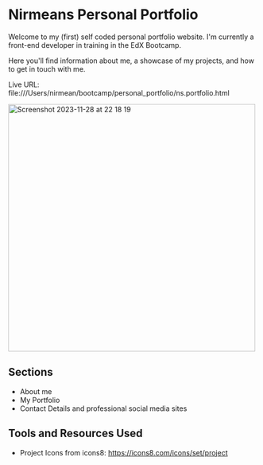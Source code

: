 # Nirmeans Personal Portfolio
Welcome to my (first) self coded personal portfolio website. I'm currently a front-end developer in training in the EdX Bootcamp.

Here you'll find information about me, a showcase of my projects, and how to get in touch with me.

Live URL: file:///Users/nirmean/bootcamp/personal_portfolio/ns.portfolio.html

<img width="497" alt="Screenshot 2023-11-28 at 22 18 19" src="https://github.com/Nirmean/ns_personal_portfolio/assets/149950638/2931d2b8-6187-4905-a1ba-6fc7c4d3d52e">

<h2>Sections</h2>

- About me
- My Portfolio
- Contact Details and professional social media sites

<h2>Tools and Resources Used</h2>

- Project Icons from icons8: https://icons8.com/icons/set/project

